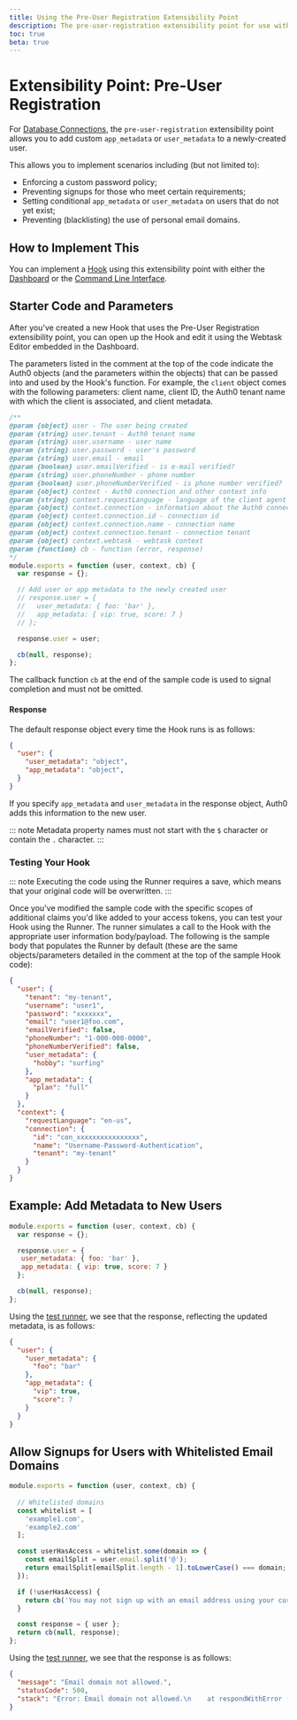 ```yaml
---
title: Using the Pre-User Registration Extensibility Point
description: The pre-user-registration extensibility point for use with Hooks
toc: true
beta: true
---
```


# Extensibility Point: Pre-User Registration

For [Database Connections](/connections/database), the `pre-user-registration` extensibility point allows you to add custom `app_metadata` or `user_metadata` to a newly-created user.

This allows you to implement scenarios including (but not limited to):

* Enforcing a custom password policy;
* Preventing signups for those who meet certain requirements;
* Setting conditional `app_metadata` or `user_metadata` on users that do not yet exist;
* Preventing (blacklisting) the use of personal email domains.

## How to Implement This

You can implement a [Hook](/hooks#work-with-hooks) using this extensibility point with either the [Dashboard](/hooks/dashboard) or the [Command Line Interface](/hooks/cli). 

## Starter Code and Parameters

After you've created a new Hook that uses the Pre-User Registration extensibility point, you can open up the Hook and edit it using the Webtask Editor embedded in the Dashboard. 

The parameters listed in the comment at the top of the code indicate the Auth0 objects (and the parameters within the objects) that can be passed into and used by the Hook's function. For example, the `client` object comes with the following parameters: client name, client ID, the Auth0 tenant name with which the client is associated, and client metadata. 

```js
/**
@param {object} user - The user being created
@param {string} user.tenant - Auth0 tenant name
@param {string} user.username - user name
@param {string} user.password - user's password
@param {string} user.email - email
@param {boolean} user.emailVerified - is e-mail verified?
@param {string} user.phoneNumber - phone number
@param {boolean} user.phoneNumberVerified - is phone number verified?
@param {object} context - Auth0 connection and other context info
@param {string} context.requestLanguage - language of the client agent
@param {object} context.connection - information about the Auth0 connection
@param {object} context.connection.id - connection id
@param {object} context.connection.name - connection name
@param {object} context.connection.tenant - connection tenant
@param {object} context.webtask - webtask context
@param {function} cb - function (error, response)
*/
module.exports = function (user, context, cb) {
  var response = {};

  // Add user or app metadata to the newly created user
  // response.user = {
  //   user_metadata: { foo: 'bar' },
  //   app_metadata: { vip: true, score: 7 }
  // };

  response.user = user;

  cb(null, response);
};
```

The callback function `cb` at the end of the sample code is used to signal completion and must not be omitted.

#### Response

The default response object every time the Hook runs is as follows:

```json
{
  "user": {
    "user_metadata": "object",
    "app_metadata": "object",
  }
}
```

If you specify `app_metadata` and `user_metadata` in the response object, Auth0 adds this information to the new user.

::: note
Metadata property names must not start with the `$` character or contain the `.` character.
:::

### Testing Your Hook

::: note
Executing the code using the Runner requires a save, which means that your original code will be overwritten.
:::

Once you've modified the sample code with the specific scopes of additional claims you'd like added to your access tokens, you can test your Hook using the Runner. The runner simulates a call to the Hook with the appropriate user information body/payload. The following is the sample body that populates the Runner by default (these are the same objects/parameters detailed in the comment at the top of the sample Hook code):

```json
{
  "user": {
    "tenant": "my-tenant",
    "username": "user1",
    "password": "xxxxxxx",
    "email": "user1@foo.com",
    "emailVerified": false,
    "phoneNumber": "1-000-000-0000",
    "phoneNumberVerified": false,
    "user_metadata": {
      "hobby": "surfing"
    },
    "app_metadata": {
      "plan": "full"
    }
  },
  "context": {
    "requestLanguage": "en-us",
    "connection": {
      "id": "con_xxxxxxxxxxxxxxxx",
      "name": "Username-Password-Authentication",
      "tenant": "my-tenant"
    }
  }
}
```

## Example: Add Metadata to New Users

```js
module.exports = function (user, context, cb) {
  var response = {};

  response.user = {
   user_metadata: { foo: 'bar' },
   app_metadata: { vip: true, score: 7 }
  };

  cb(null, response);
};
```

Using the [test runner](https://webtask.io/docs/editor/runner), we see that the response, reflecting the updated metadata, is as follows:

```json
{
  "user": {
    "user_metadata": {
      "foo": "bar"
    },
    "app_metadata": {
      "vip": true,
      "score": 7
    }
  }
}
```

## Allow Signups for Users with Whitelisted Email Domains

```js
module.exports = function (user, context, cb) {
  
  // Whitelisted domains
  const whitelist = [
    'example1.com', 
    'example2.com'
  ]; 

  const userHasAccess = whitelist.some(domain => {
    const emailSplit = user.email.split('@');
    return emailSplit[emailSplit.length - 1].toLowerCase() === domain;
  });

  if (!userHasAccess) {  
    return cb('You may not sign up with an email address using your current domain.');
  }

  const response = { user };
  return cb(null, response);
};
```

Using the [test runner](https://webtask.io/docs/editor/runner), we see that the response is as follows:

```json
{
  "message": "Email domain not allowed.",
  "statusCode": 500,
  "stack": "Error: Email domain not allowed.\n    at respondWithError (/data/sandbox/node_modules/auth0-ext-compilers/lib/adapter.js:11:17)\n    at buildResponse (/data/sandbox/node_modules/auth0-ext-compilers/lib/adapter.js:96:24)\n    at /data/sandbox/node_modules/auth0-ext-compilers/lib/compilers/user-registration.js:31:20\n    at module.exports.cb (/data/io/3713487827af469cb0b4d89ea2aed8aa/webtask.js:32:12)\n    at /data/sandbox/node_modules/auth0-ext-compilers/lib/compilers/user-registration.js:30:16\n    at Object.is_authorized (/data/sandbox/node_modules/auth0-ext-compilers/lib/authorization.js:13:81)\n    at userRegistrationHandler (/data/sandbox/node_modules/auth0-ext-compilers/lib/compilers/user-registration.js:9:18)\n    at /data/sandbox/node_modules/auth0-ext-compilers/lib/adapter.js:90:20\n    at finish (/data/sandbox/node_modules/auth0-ext-compilers/node_modules/wreck/lib/index.js:369:16)\n    at wrapped (/data/sandbox/node_modules/auth0-ext-compilers/node_modules/wreck/node_modules/hoek/lib/index.js:871:20)"
}
```
